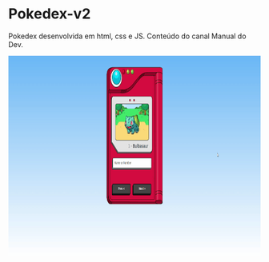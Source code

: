 # Pokedex-v2

Pokedex desenvolvida em html, css e JS.
Conteúdo do canal Manual do Dev.

<p align="center">
<img width="800" height="400" src="/img/pokedex-v2.gif">
</p>
